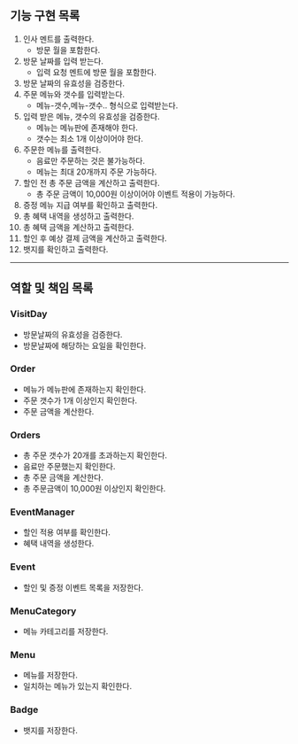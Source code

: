 ## 기능 구현 목록

1. 인사 멘트를 출력한다.
    - 방문 월을 포함한다.
2. 방문 날짜를 입력 받는다.
    - 입력 요청 멘트에 방문 월을 포함한다.
3. 방문 날짜의 유효성을 검증한다.
4. 주문 메뉴와 갯수를 입력받는다.
    - 메뉴-갯수,메뉴-갯수.. 형식으로 입력받는다.
5. 입력 받은 메뉴, 갯수의 유효성을 검증한다.
    - 메뉴는 메뉴판에 존재해야 한다.
    - 갯수는 최소 1개 이상이어야 한다.
6. 주문한 메뉴를 출력한다.
    - 음료만 주문하는 것은 불가능하다.
    - 메뉴는 최대 20개까지 주문 가능하다.
7. 할인 전 총 주문 금액을 계산하고 출력한다.
    - 총 주문 금액이 10,000원 이상이어야 이벤트 적용이 가능하다.
8. 증정 메뉴 지급 여부를 확인하고 출력한다.
9. 총 혜택 내역을 생성하고 출력한다.
10. 총 혜택 금액을 계산하고 출력한다.
11. 할인 후 예상 결제 금액을 계산하고 출력한다.
12. 뱃지를 확인하고 출력한다.

***

## 역할 및 책임 목록

### VisitDay

- 방문날짜의 유효성을 검증한다.
- 방문날짜에 해당하는 요일을 확인한다.

### Order

- 메뉴가 메뉴판에 존재하는지 확인한다.
- 주문 갯수가 1개 이상인지 확인한다.
- 주문 금액을 계산한다.

### Orders

- 총 주문 갯수가 20개를 초과하는지 확인한다.
- 음료만 주문했는지 확인한다.
- 총 주문 금액을 계산한다.
- 총 주문금액이 10,000원 이상인지 확인한다.

### EventManager

- 할인 적용 여부를 확인한다.
- 혜택 내역을 생성한다.

### Event

- 할인 및 증정 이벤트 목록을 저장한다.

### MenuCategory

- 메뉴 카테고리를 저장한다.

### Menu

- 메뉴를 저장한다.
- 일치하는 메뉴가 있는지 확인한다.

### Badge

- 뱃지를 저장한다.

